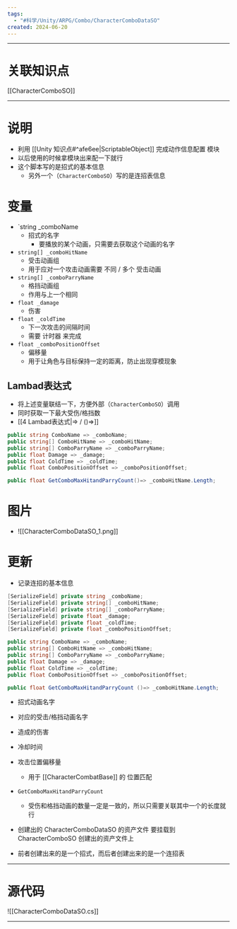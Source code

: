 ```yaml
---
tags:
  - "#科学/Unity/ARPG/Combo/CharacterComboDataSO"
created: 2024-06-20
---
```


---
# 关联知识点

[[CharacterComboSO]]  

---
# 说明

- 利用 [[Unity 知识点#^afe6ee|ScriptableObject]] 完成动作信息配置 模块
- 以后使用的时候拿模块出来配一下就行
- 这个脚本写的是招式的基本信息
	- 另外一个（`CharacterComboSO`）写的是连招表信息
# 变量

- `string _comboName
	- 招式的名字
		- 要播放的某个动画，只需要去获取这个动画的名字
- `string[] _comboHitName`
	- 受击动画组
	- 用于应对一个攻击动画需要 不同 / 多个 受击动画
- `string[] _comboParryName`
	- 格挡动画组
	- 作用与上一个相同
- `float _damage`
	- 伤害
- `float _coldTime`
	- 下一次攻击的间隔时间
	- 需要 计时器 来完成
- `float _comboPositionOffset`
	- 偏移量
	- 用于让角色与目标保持一定的距离，防止出现穿模现象
## Lambad表达式

- 将上述变量联结一下，方便外部（`CharacterComboSO`）调用
- 同时获取一下最大受伤/格挡数
-  [[4 Lambad表达式|=> / ()=>]]
```C#
public string ComboName => _comboName;
public string[] ComboHitName => _comboHitName;
public string[] ComboParryName => _comboParryName;
public float Damage => _damage;
public float ColdTime => _coldTime;
public float ComboPositionOffset => _comboPositionOffset;

public float GetComboMaxHitandParryCount()=> _comboHitName.Length;
```

# 图片

- ![[CharacterComboDataSO_1.png]]
# 更新

- 记录连招的基本信息

```C#
[SerializeField] private string _comboName;
[SerializeField] private string[] _comboHitName;
[SerializeField] private string[] _comboParryName;
[SerializeField] private float _damage;
[SerializeField] private float _coldTime;
[SerializeField] private float _comboPositionOffset;

public string ComboName => _comboName;
public string[] ComboHitName => _comboHitName;
public string[] ComboParryName => _comboParryName;
public float Damage => _damage;
public float ColdTime => _coldTime;
public float ComboPositionOffset => _comboPositionOffset;

public float GetComboMaxHitandParryCount ()=> _comboHitName.Length;
```

- 招式动画名字
- 对应的受击/格挡动画名字
- 造成的伤害
- 冷却时间
- 攻击位置偏移量
	- 用于 [[CharacterCombatBase]] 的 位置匹配

- `GetComboMaxHitandParryCount`
	- 受伤和格挡动画的数量一定是一致的，所以只需要关联其中一个的长度就行

- 创建出的 CharacterComboDataSO 的资产文件 要挂载到 CharacterComboSO 创建出的资产文件上
- 前者创建出来的是一个招式，而后者创建出来的是一个连招表

---
# 源代码

![[CharacterComboDataSO.cs]]

---